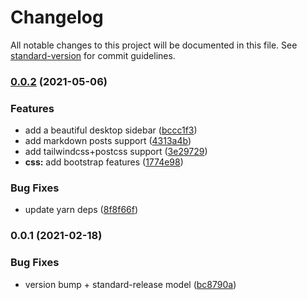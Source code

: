 # Changelog

All notable changes to this project will be documented in this file. See [standard-version](https://github.com/conventional-changelog/standard-version) for commit guidelines.

### [0.0.2](https://github.com/suvam0451/paimap-frontend/compare/v0.0.1...v0.0.2) (2021-05-06)


### Features

* add a beautiful desktop sidebar ([bccc1f3](https://github.com/suvam0451/paimap-frontend/commit/bccc1f30d5fdac8b1741c19009748f370fffda46))
* add markdown posts support ([4313a4b](https://github.com/suvam0451/paimap-frontend/commit/4313a4b32d67a940807117fb7168147f816aa9d9))
* add tailwindcss+postcss support ([3e29729](https://github.com/suvam0451/paimap-frontend/commit/3e29729a652252cfde0fa39ca14fe5be4cf9e98b))
* **css:** add bootstrap features ([1774e98](https://github.com/suvam0451/paimap-frontend/commit/1774e9867eee4c9962a88d75f7a71762104def90))


### Bug Fixes

* update yarn deps ([8f8f66f](https://github.com/suvam0451/paimap-frontend/commit/8f8f66ff7a40ad73ea00cc9850f299a9f7a738cc))

### 0.0.1 (2021-02-18)


### Bug Fixes

* version bump + standard-release model ([bc8790a](https://github.com/suvam0451/paimap-frontend/commit/bc8790a7b4bf0628ac448d9878ade2b2231fedeb))
